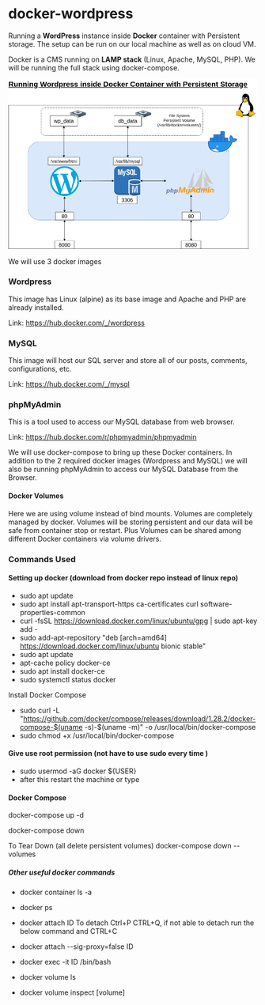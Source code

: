 # docker-wordpress
Running a **WordPress** instance inside **Docker** container with Persistent storage. The setup can be run on our local machine as well as on cloud VM.

Docker is a CMS running on **LAMP stack** (Linux, Apache, MySQL, PHP). We will be running the full stack using docker-compose.

![alt text](https://github.com/samteck/docker-wordpress/blob/main/wordpress-docker.png)

We will use 3 docker images

### Wordpress
This image has Linux (alpine) as its base image and Apache and PHP are already installed.

Link: https://hub.docker.com/_/wordpress

### MySQL
This image will host our SQL server and store all of our posts, comments, configurations, etc.

Link: https://hub.docker.com/_/mysql

### phpMyAdmin
This is a tool used to access our MySQL database from web browser.

Link: https://hub.docker.com/r/phpmyadmin/phpmyadmin


We will use docker-compose to bring up these Docker containers. In addition to the 2 required docker images (Wordpress and MySQL) we will also be running phpMyAdmin to access our MySQL Database from the Browser.


#### Docker Volumes
Here we are using volume instead of bind mounts. Volumes are completely managed by docker. Volumes will be storing persistent and our data will be safe from container stop or restart. Plus Volumes can be shared among different Docker containers via volume drivers.

### Commands Used

#### Setting up docker (download from docker repo instead of linux repo)
- sudo apt update
- sudo apt install apt-transport-https ca-certificates curl software-properties-common
- curl -fsSL https://download.docker.com/linux/ubuntu/gpg | sudo apt-key add -
- sudo add-apt-repository "deb [arch=amd64] https://download.docker.com/linux/ubuntu bionic stable"
- sudo apt update
- apt-cache policy docker-ce
- sudo apt install docker-ce
- sudo systemctl status docker

Install Docker Compose
- sudo curl -L "https://github.com/docker/compose/releases/download/1.28.2/docker-compose-$(uname -s)-$(uname -m)" -o /usr/local/bin/docker-compose
- sudo chmod +x /usr/local/bin/docker-compose


#### Give use root permission (not have to use sudo every time )
- sudo usermod -aG docker ${USER}
- after this restart the machine or type 

#### Docker Compose

docker-compose up -d

docker-compose down

To Tear Down (all delete persistent volumes)
docker-compose down --volumes


##### Other useful docker commands

- docker container ls -a
- docker ps
- docker attach ID
To detach Ctrl+P CTRL+Q, if not able to detach run the below command and CTRL+C
- docker attach --sig-proxy=false ID
- docker exec -it ID /bin/bash

- docker volume ls
- docker volume inspect [volume]
